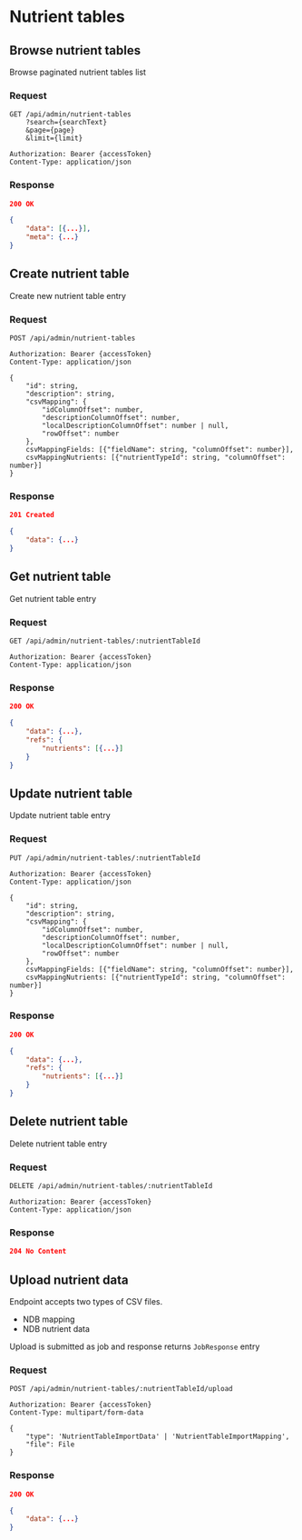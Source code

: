 # Nutrient tables

## Browse nutrient tables

Browse paginated nutrient tables list

### Request

```http
GET /api/admin/nutrient-tables
    ?search={searchText}
    &page={page}
    &limit={limit}

Authorization: Bearer {accessToken}
Content-Type: application/json
```

### Response

```json
200 OK

{
    "data": [{...}],
    "meta": {...}
}
```

## Create nutrient table

Create new nutrient table entry

### Request

```http
POST /api/admin/nutrient-tables

Authorization: Bearer {accessToken}
Content-Type: application/json

{
    "id": string,
    "description": string,
    "csvMapping": {
        "idColumnOffset": number,
        "descriptionColumnOffset": number,
        "localDescriptionColumnOffset": number | null,
        "rowOffset": number
    },
    csvMappingFields: [{"fieldName": string, "columnOffset": number}],
    csvMappingNutrients: [{"nutrientTypeId": string, "columnOffset": number}]
}
```

### Response

```json
201 Created

{
    "data": {...}
}
```

## Get nutrient table

Get nutrient table entry

### Request

```http
GET /api/admin/nutrient-tables/:nutrientTableId

Authorization: Bearer {accessToken}
Content-Type: application/json
```

### Response

```json
200 OK

{
    "data": {...},
    "refs": {
        "nutrients": [{...}]
    }
}
```

## Update nutrient table

Update nutrient table entry

### Request

```http
PUT /api/admin/nutrient-tables/:nutrientTableId

Authorization: Bearer {accessToken}
Content-Type: application/json

{
    "id": string,
    "description": string,
    "csvMapping": {
        "idColumnOffset": number,
        "descriptionColumnOffset": number,
        "localDescriptionColumnOffset": number | null,
        "rowOffset": number
    },
    csvMappingFields: [{"fieldName": string, "columnOffset": number}],
    csvMappingNutrients: [{"nutrientTypeId": string, "columnOffset": number}]
}
```

### Response

```json
200 OK

{
    "data": {...},
    "refs": {
        "nutrients": [{...}]
    }
}
```

## Delete nutrient table

Delete nutrient table entry

### Request

```http
DELETE /api/admin/nutrient-tables/:nutrientTableId

Authorization: Bearer {accessToken}
Content-Type: application/json
```

### Response

```json
204 No Content
```


## Upload nutrient data

Endpoint accepts two types of CSV files.

* NDB mapping
* NDB nutrient data

Upload is submitted as job and response returns `JobResponse` entry

### Request

```http
POST /api/admin/nutrient-tables/:nutrientTableId/upload

Authorization: Bearer {accessToken}
Content-Type: multipart/form-data

{
    "type": 'NutrientTableImportData' | 'NutrientTableImportMapping',
    "file": File
}
```

### Response

```json
200 OK

{
    "data": {...}
}
```
